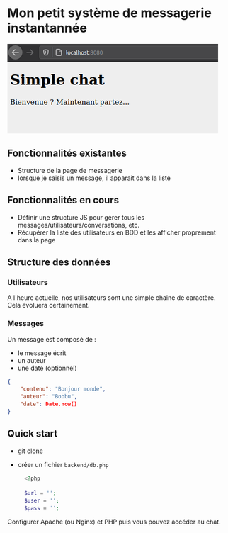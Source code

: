 # Mon petit système de messagerie instantannée

![Interface du chat](capture-chat.png)

## Fonctionnalités existantes

* Structure de la page de messagerie
* lorsque je saisis un message, il apparait dans la liste

## Fonctionnalités en cours

* Définir une structure JS pour gérer tous les messages/utilisateurs/conversations, etc.
* Récupérer la liste des utilisateurs en BDD et les afficher proprement dans la page

## Structure des données

### Utilisateurs

A l'heure actuelle, nos utilisateurs sont une simple chaine de caractère. Cela évoluera certainement.

### Messages

Un message est composé de :

- le message écrit
- un auteur
- une date (optionnel)

```json
{
    "contenu": "Bonjour monde",
    "auteur": "Bobbu",
    "date": Date.now()
}
```

## Quick start

* git clone
* créer un fichier `backend/db.php`

  ```php
    <?php

    $url = '';
    $user = '';
    $pass = '';
  ```

Configurer Apache (ou Nginx) et PHP puis vous pouvez accéder au chat.
